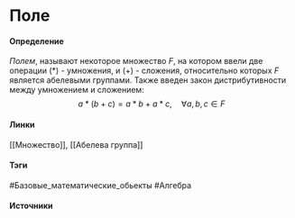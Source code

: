 # Поле
#### Определение
*Полем*, называют некоторое множество $F$, на котором ввели две операции $(*)$ - умножения, и $(+)$ - сложения, относительно которых $F$ является абелевыми группами. Также введен закон дистрибутивности между умножением и сложением:
$$
a*(b+c)=a*b+a*c,\quad\forall a,b,c\in F
$$
#### Линки
 [[Множество]],
 [[Абелева группа]]
#### Тэги
 #Базовые_математические_обьекты 
 #Алгебра 
#### Источники
